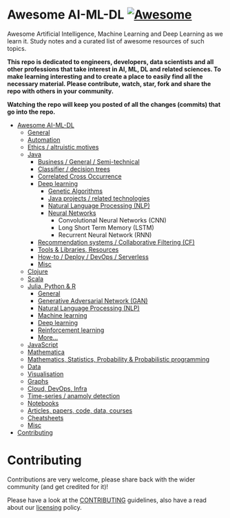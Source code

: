 # Awesome AI-ML-DL [![Awesome](https://awesome.re/badge.svg)](https://awesome.re)

Awesome Artificial Intelligence, Machine Learning and Deep Learning as we learn it. Study notes and a curated list of awesome resources of such topics.

**This repo is dedicated to engineers, developers, data scientists and all other professions that take interest in AI, ML, DL and related sciences. To make learning interesting and to create a place to easily find all the necessary material. Please contribute, watch, star, fork and share the repo with others in your community.**

**Watching the repo will keep you posted of all the changes (commits) that go into the repo.**

- [Awesome AI-ML-DL](README-details.md#awesome-ai-ml-dl) 
  - [General](README-details.md#general)
  - [Automation](README-details.md#automation)
  - [Ethics / altruistic motives](README-details.md#ethics--altruistic-motives)
  - [Java](README-details.md#java)
    - [Business / General / Semi-technical](README-details.md#business--general--semi-technical)
    - [Classifier / decision trees](README-details.md#classifier--decision-trees)
    - [Correlated Cross Occurrence](README-details.md#correlated-cross-occurrence)
    - [Deep learning](README-details.md#deep-learning)
 	  - [Genetic Algorithms](README-details.md#genetic-algorithms)
 	  - [Java projects / related technologies](README-details.md#java-projects--related-technologies)
 	  - [Natural Language Processing (NLP)](README-details.md#natural-language-processing-nlp)
 	  - [Neural Networks](README-details.md#neural-networks)
 	    - Convolutional Neural Networks (CNN)
 	    - Long Short Term Memory (LSTM)
 	    - Recurrent Neural Network (RNN)
    - [Recommendation systems / Collaborative Filtering (CF)](README-details.md#recommendation-systems--collaborative-filtering-cf)
    - [Tools & Libraries, Resources](README-details.md#tools--libraries-other-resources)
    - [How-to / Deploy / DevOps / Serverless](README-details.md#how-to--deploy--devops--serverless)
    - [Misc](README-details.md#misc)
  - [Clojure](README-details.md#clojure)
  - [Scala](README-details.md#scala)
  - [Julia, Python & R](README-details.md#julia-python--r)
    - [General](README-details.md#general-1)
    - [Generative Adversarial Network (GAN)](README-details.md#generative-adversarial-network-gan)
    - [Natural Language Processing (NLP)](README-details.md#natural-language-processing-nlp-1)
    - [Machine learning](README-details.md#machine-learning)
    - [Deep learning](README-details.md#deep-learning-1)
    - [Reinforcement learning](README-details.md#reinforcement-learning)
    - [More...](README-details.md#more)
  - [JavaScript](README-details.md#javascript)
  - [Mathematica](README-details.md#mathematica)
  - [Mathematics, Statistics, Probability & Probabilistic programming](README-details.md#mathematics-statistics-probability--probabilistic-programming)
  - [Data](README-details.md#data)
  - [Visualisation](README-details.md#visualisation-1)
  - [Graphs](README-details.md#graphs)
  - [Cloud, DevOps, Infra](cloud-devops-infra/README.md#cloud-devops-infra)
  - [Time-series / anamoly detection](time-series_anamoly-detection/README.md)
  - [Notebooks](README-details.md#notebooks)
  - [Articles, papers, code, data, courses](README-details.md#articles-papers-code-data)
  - [Cheatsheets](README-details.md#cheatsheets)
  - [Misc](README-details.md#misc-1)
- [Contributing](#contributing)

# Contributing

Contributions are very welcome, please share back with the wider community (and get credited for it)!

Please have a look at the [CONTRIBUTING](CONTRIBUTING.md) guidelines, also have a read about our [licensing](LICENSE.md) policy.